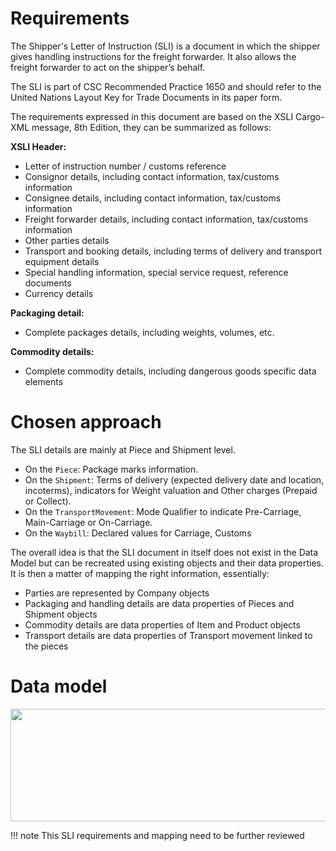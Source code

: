 # Requirements
The Shipper's Letter of Instruction (SLI) is a document in which the shipper gives handling instructions for the freight forwarder. It also allows the freight forwarder to act on the shipper’s behalf.

The SLI is part of CSC Recommended Practice 1650 and should refer to the United Nations Layout Key for Trade Documents in its paper form.

The requirements expressed in this document are based on the XSLI Cargo-XML message, 8th Edition, they can be summarized as follows:

**XSLI Header:**

- Letter of instruction number / customs reference
- Consignor details, including contact information, tax/customs information
- Consignee details, including contact information, tax/customs information
- Freight forwarder details, including contact information, tax/customs information
- Other parties details
- Transport and booking details, including terms of delivery and transport equipment details
- Special handling information, special service request, reference documents
- Currency details


**Packaging detail:**

- Complete packages details, including weights, volumes, etc.

**Commodity details:**

- Complete commodity details, including dangerous goods specific data elements


# Chosen approach

The SLI details are mainly at Piece and Shipment level.
- On the `Piece`: Package marks information.
- On the `Shipment`: Terms of delivery (expected delivery date and location, incoterms), indicators for Weight valuation and Other charges (Prepaid or Collect).
- On the `TransportMovement`: Mode Qualifier to indicate Pre-Carriage, Main-Carriage or On-Carriage.
- On the `Waybill`: Declared values for Carriage, Customs

The overall idea is that the SLI document in itself does not exist in the Data Model but can be recreated using existing objects and their data properties. It is then a matter of mapping the right information, essentially:
- Parties are represented by Company objects
- Packaging and handling details are data properties of Pieces and Shipment objects
- Commodity details are data properties of Item and Product objects
- Transport details are data properties of Transport movement linked to the pieces

# Data model

 <p align="center"><img width="1585" height="180" alt="image" src="https://github.com/user-attachments/assets/8046bfcf-a470-40ec-a197-e6a1f51109af" /></p>

!!! note
    This SLI requirements and mapping need to be further reviewed
